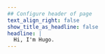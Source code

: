 ```yaml
---
## Configure header of page
text_align_right: false
show_title_as_headline: false
headline: |
  Hi, I'm Hugo.
---
```


<!-- this is a subheadline -->
